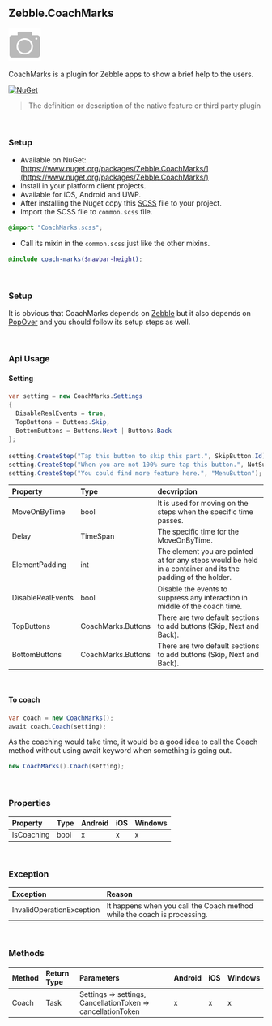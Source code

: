 [logo]: https://raw.githubusercontent.com/Geeksltd/Zebble.CoachMarks/master/Zebble.CoachMarks/Shared/Icon.png "Zebble.CoachMarks"


## Zebble.CoachMarks

![logo]

CoachMarks is a plugin for Zebble apps to show a brief help to the users.


[![NuGet](https://img.shields.io/nuget/v/Zebble.CoachMarks.svg?label=NuGet)](https://www.nuget.org/packages/Zebble.CoachMarks/)

> The definition or description of the native feature or third party plugin

<br>


### Setup
* Available on NuGet: [https://www.nuget.org/packages/Zebble.CoachMarks/](https://www.nuget.org/packages/Zebble.CoachMarks/)
* Install in your platform client projects.
* Available for iOS, Android and UWP.
* After installing the Nuget copy this [SCSS](https://raw.githubusercontent.com/Geeksltd/Zebble.CoachMarks/master/Shared/CoachMarks.scss/) file to your project.
* Import the SCSS file to `common.scss` file.
```scss
@import "CoachMarks.scss";
```
* Call its mixin in the `common.scss` just like the other mixins.
```scss
@include coach-marks($navbar-height);
```
<br>

### Setup
It is obvious that CoachMarks depends on [Zebble](https://www.nuget.org/packages/Zebble) but it also depends on [PopOver](https://github.com/Geeksltd/Zebble.PopOver) and you should follow its setup steps as well.

<br>


### Api Usage

#### Setting
```csharp
var setting = new CoachMarks.Settings
{
  DisableRealEvents = true,
  TopButtons = Buttons.Skip,
  BottomButtons = Buttons.Next | Buttons.Back
};

setting.CreateStep("Tap this button to skip this part.", SkipButton.Id);
setting.CreateStep("When you are not 100% sure tap this button.", NotSureButton.Id);
setting.CreateStep("You could find more feature here.", "MenuButton");
```

| Property          | Type              | decvription |
| :-----------      | :-----------      | :------ |
| MoveOnByTime      | bool              | It is used for moving on the steps when the specific time passes. |
| Delay             | TimeSpan          | The specific time for the MoveOnByTime.          |
| ElementPadding    | int               | The element you are pointed at for any steps would be held in a container and its the padding of the holder.|
| DisableRealEvents | bool              | Disable the events to suppress any interaction in middle of the coach time.          |
| TopButtons        | CoachMarks.Buttons| There are two default sections to add buttons (Skip, Next and Back).          |
| BottomButtons     | CoachMarks.Buttons| There are two default sections to add buttons (Skip, Next and Back).          |

<br>

#### To coach
```csharp
var coach = new CoachMarks();
await coach.Coach(setting);
```
As the coaching would take time, it would be a good idea to call the Coach method without using await keyword when something is going out.
```csharp
new CoachMarks().Coach(setting);
```

<br>


### Properties
| Property     | Type         | Android | iOS | Windows |
| :----------- | :----------- | :------ | :-- | :------ |
| IsCoaching   | bool         | x       | x   | x       |



<br>


### Exception
| Exception            | Reason                                          |
| :-----------      | :-----------                                  |
| InvalidOperationException | It happens when you call the Coach method while the coach is processing.    |


<br>


### Methods
| Method       | Return Type  | Parameters                          | Android | iOS | Windows |
| :----------- | :----------- | :-----------                        | :------ | :-- | :------ |
| Coach        | Task         | Settings => settings, CancellationToken => cancellationToken | x       | x   | x       |
